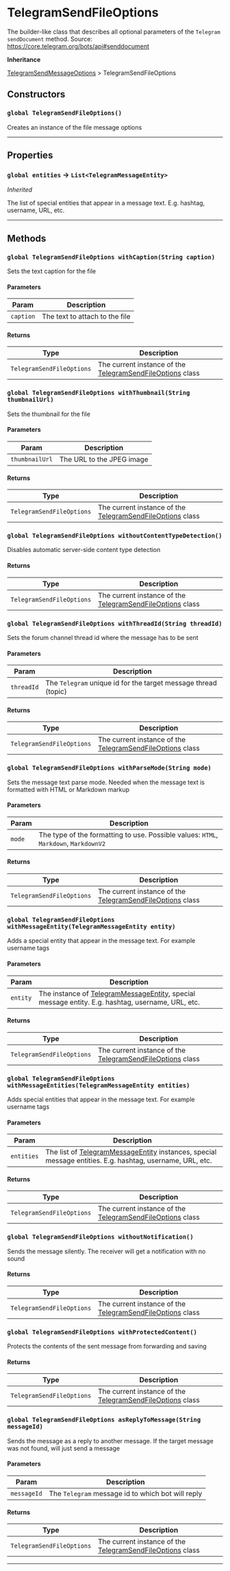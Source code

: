# TelegramSendFileOptions

The builder-like class that describes all optional parameters of the `Telegram` `sendDocument` method.
Source: https://core.telegram.org/bots/api#senddocument

**Inheritance**

[TelegramSendMessageOptions](/types/Classes/TelegramSendMessageOptions.md)
&gt;
TelegramSendFileOptions

## Constructors

### `global TelegramSendFileOptions()`

Creates an instance of the file message options

---

## Properties

### `global entities` → `List<TelegramMessageEntity>`

_Inherited_

The list of special entities that appear in a message text. E.g. hashtag, username, URL, etc.

---

## Methods

### `global TelegramSendFileOptions withCaption(String caption)`

Sets the text caption for the file

#### Parameters

| Param     | Description                    |
| --------- | ------------------------------ |
| `caption` | The text to attach to the file |

#### Returns

| Type                      | Description                                                                                            |
| ------------------------- | ------------------------------------------------------------------------------------------------------ |
| `TelegramSendFileOptions` | The current instance of the [TelegramSendFileOptions](/types/Classes/TelegramSendFileOptions.md) class |

### `global TelegramSendFileOptions withThumbnail(String thumbnailUrl)`

Sets the thumbnail for the file

#### Parameters

| Param          | Description               |
| -------------- | ------------------------- |
| `thumbnailUrl` | The URL to the JPEG image |

#### Returns

| Type                      | Description                                                                                            |
| ------------------------- | ------------------------------------------------------------------------------------------------------ |
| `TelegramSendFileOptions` | The current instance of the [TelegramSendFileOptions](/types/Classes/TelegramSendFileOptions.md) class |

### `global TelegramSendFileOptions withoutContentTypeDetection()`

Disables automatic server-side content type detection

#### Returns

| Type                      | Description                                                                                            |
| ------------------------- | ------------------------------------------------------------------------------------------------------ |
| `TelegramSendFileOptions` | The current instance of the [TelegramSendFileOptions](/types/Classes/TelegramSendFileOptions.md) class |

### `global TelegramSendFileOptions withThreadId(String threadId)`

Sets the forum channel thread id where the message has to be sent

#### Parameters

| Param      | Description                                                    |
| ---------- | -------------------------------------------------------------- |
| `threadId` | The `Telegram` unique id for the target message thread (topic) |

#### Returns

| Type                      | Description                                                                                            |
| ------------------------- | ------------------------------------------------------------------------------------------------------ |
| `TelegramSendFileOptions` | The current instance of the [TelegramSendFileOptions](/types/Classes/TelegramSendFileOptions.md) class |

### `global TelegramSendFileOptions withParseMode(String mode)`

Sets the message text parse mode. Needed when the message text is formatted with HTML or Markdown markup

#### Parameters

| Param  | Description                                                                          |
| ------ | ------------------------------------------------------------------------------------ |
| `mode` | The type of the formatting to use. Possible values: `HTML`, `Markdown`, `MarkdownV2` |

#### Returns

| Type                      | Description                                                                                            |
| ------------------------- | ------------------------------------------------------------------------------------------------------ |
| `TelegramSendFileOptions` | The current instance of the [TelegramSendFileOptions](/types/Classes/TelegramSendFileOptions.md) class |

### `global TelegramSendFileOptions withMessageEntity(TelegramMessageEntity entity)`

Adds a special entity that appear in the message text. For example username tags

#### Parameters

| Param    | Description                                                                                                                                 |
| -------- | ------------------------------------------------------------------------------------------------------------------------------------------- |
| `entity` | The instance of [TelegramMessageEntity](/types/Classes/TelegramMessageEntity.md), special message entity. E.g. hashtag, username, URL, etc. |

#### Returns

| Type                      | Description                                                                                            |
| ------------------------- | ------------------------------------------------------------------------------------------------------ |
| `TelegramSendFileOptions` | The current instance of the [TelegramSendFileOptions](/types/Classes/TelegramSendFileOptions.md) class |

### `global TelegramSendFileOptions withMessageEntities(TelegramMessageEntity entities)`

Adds special entities that appear in the message text. For example username tags

#### Parameters

| Param      | Description                                                                                                                                         |
| ---------- | --------------------------------------------------------------------------------------------------------------------------------------------------- |
| `entities` | The list of [TelegramMessageEntity](/types/Classes/TelegramMessageEntity.md) instances, special message entities. E.g. hashtag, username, URL, etc. |

#### Returns

| Type                      | Description                                                                                            |
| ------------------------- | ------------------------------------------------------------------------------------------------------ |
| `TelegramSendFileOptions` | The current instance of the [TelegramSendFileOptions](/types/Classes/TelegramSendFileOptions.md) class |

### `global TelegramSendFileOptions withoutNotification()`

Sends the message silently. The receiver will get a notification with no sound

#### Returns

| Type                      | Description                                                                                            |
| ------------------------- | ------------------------------------------------------------------------------------------------------ |
| `TelegramSendFileOptions` | The current instance of the [TelegramSendFileOptions](/types/Classes/TelegramSendFileOptions.md) class |

### `global TelegramSendFileOptions withProtectedContent()`

Protects the contents of the sent message from forwarding and saving

#### Returns

| Type                      | Description                                                                                            |
| ------------------------- | ------------------------------------------------------------------------------------------------------ |
| `TelegramSendFileOptions` | The current instance of the [TelegramSendFileOptions](/types/Classes/TelegramSendFileOptions.md) class |

### `global TelegramSendFileOptions asReplyToMessage(String messageId)`

Sends the message as a reply to another message. If the target message was not found, will just send a message

#### Parameters

| Param       | Description                                       |
| ----------- | ------------------------------------------------- |
| `messageId` | The `Telegram` message id to which bot will reply |

#### Returns

| Type                      | Description                                                                                            |
| ------------------------- | ------------------------------------------------------------------------------------------------------ |
| `TelegramSendFileOptions` | The current instance of the [TelegramSendFileOptions](/types/Classes/TelegramSendFileOptions.md) class |

---
